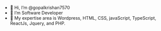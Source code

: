 - 👋 Hi, I’m @gopalkrishan7570
- 👀 I’m Software Developer
- 🌱 My expertise area is Wordpress, HTML, CSS, javaScript, TypeScript, ReactJs, Jquery, and PHP.

<!---
gopalkrishan7570/gopalkrishan7570 is a ✨ special ✨ repository because its `README.md` (this file) appears on your GitHub profile.
You can click the Preview link to take a look at your changes.
--->
